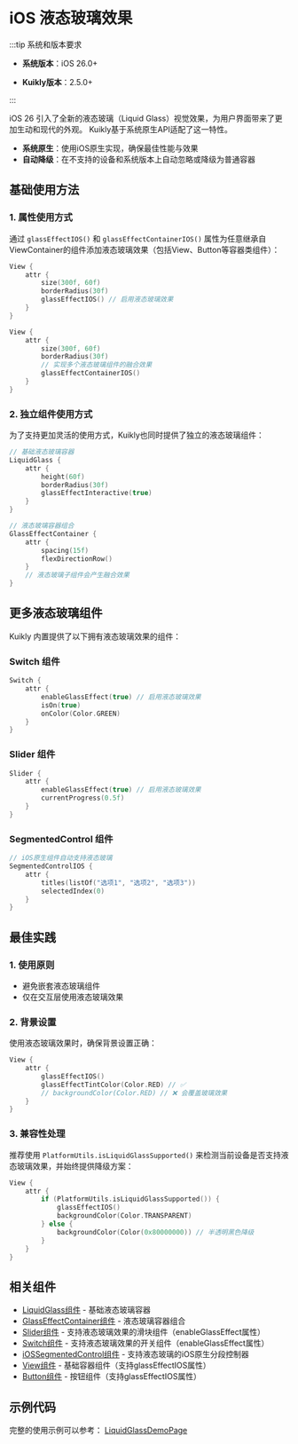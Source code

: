 # iOS 液态玻璃效果

:::tip 系统和版本要求

- **系统版本**：iOS 26.0+

- **Kuikly版本**：2.5.0+

:::

iOS 26 引入了全新的液态玻璃（Liquid Glass）视觉效果，为用户界面带来了更加生动和现代的外观。 Kuikly基于系统原生API适配了这一特性。

- **系统原生**：使用iOS原生实现，确保最佳性能与效果
- **自动降级**：在不支持的设备和系统版本上自动忽略或降级为普通容器

## 基础使用方法

### 1. 属性使用方式

通过 `glassEffectIOS()` 和 `glassEffectContainerIOS()` 属性为任意继承自ViewContainer的组件添加液态玻璃效果（包括View、Button等容器类组件）：

```kotlin
View {
    attr {
        size(300f, 60f)
        borderRadius(30f)
        glassEffectIOS() // 启用液态玻璃效果
    }
}

View {
    attr {
        size(300f, 60f)
        borderRadius(30f)
        // 实现多个液态玻璃组件的融合效果
        glassEffectContainerIOS()
    }
}
```

### 2. 独立组件使用方式

为了支持更加灵活的使用方式，Kuikly也同时提供了独立的液态玻璃组件：

```kotlin
// 基础液态玻璃容器
LiquidGlass {
    attr {
        height(60f)
        borderRadius(30f)
        glassEffectInteractive(true)
    }
}

// 液态玻璃容器组合
GlassEffectContainer {
    attr {
        spacing(15f)
        flexDirectionRow()
    }
    // 液态玻璃子组件会产生融合效果
}
```

## 更多液态玻璃组件

Kuikly 内置提供了以下拥有液态玻璃效果的组件：

### Switch 组件

```kotlin
Switch {
    attr {
        enableGlassEffect(true) // 启用液态玻璃效果
        isOn(true)
        onColor(Color.GREEN)
    }
}
```

### Slider 组件

```kotlin
Slider {
    attr {
        enableGlassEffect(true) // 启用液态玻璃效果
        currentProgress(0.5f)
    }
}
```

### SegmentedControl 组件

```kotlin
// iOS原生组件自动支持液态玻璃
SegmentedControlIOS {
    attr {
        titles(listOf("选项1", "选项2", "选项3"))
        selectedIndex(0)
    }
}
```

## 最佳实践

### 1. 使用原则

- 避免嵌套液态玻璃组件
- 仅在交互层使用液态玻璃效果

### 2. 背景设置

使用液态玻璃效果时，确保背景设置正确：

```kotlin
View {
    attr {
        glassEffectIOS()
        glassEffectTintColor(Color.RED) // ✅
        // backgroundColor(Color.RED) // ❌ 会覆盖玻璃效果
    }
}
```

### 3. 兼容性处理

推荐使用 `PlatformUtils.isLiquidGlassSupported()` 来检测当前设备是否支持液态玻璃效果，并始终提供降级方案：

```kotlin
View {
    attr {
        if (PlatformUtils.isLiquidGlassSupported()) {
            glassEffectIOS()
            backgroundColor(Color.TRANSPARENT)
        } else {
            backgroundColor(Color(0x80000000)) // 半透明黑色降级
        }
    }
}
```

## 相关组件

- [LiquidGlass组件](./liquid-glass.md) - 基础液态玻璃容器
- [GlassEffectContainer组件](./glass-effect-container.md) - 液态玻璃容器组合
- [Slider组件](./slider.md) - 支持液态玻璃效果的滑块组件（enableGlassEffect属性）
- [Switch组件](./switch.md) - 支持液态玻璃效果的开关组件（enableGlassEffect属性）
- [iOSSegmentedControl组件](./ios-segmented-control.md) - 支持液态玻璃的iOS原生分段控制器
- [View组件](./view.md) - 基础容器组件（支持glassEffectIOS属性）
- [Button组件](./button.md) - 按钮组件（支持glassEffectIOS属性）

## 示例代码

完整的使用示例可以参考：
[LiquidGlassDemoPage](https://github.com/Tencent-TDS/KuiklyUI/blob/main/demo/src/commonMain/kotlin/com/tencent/kuikly/demo/pages/demo/LiquidGlassDemoPage.kt)
